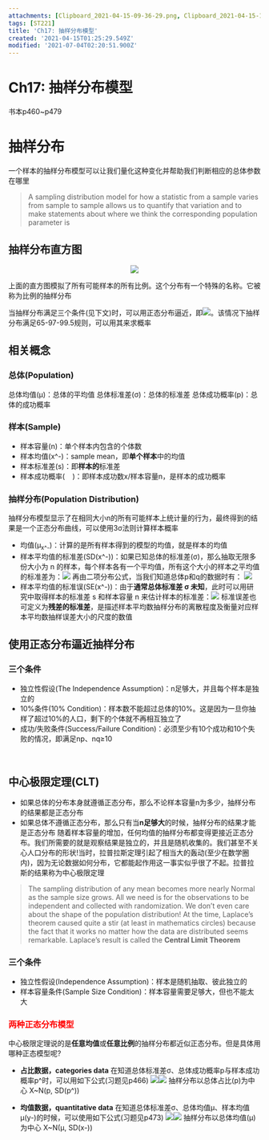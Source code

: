 ```yaml
---
attachments: [Clipboard_2021-04-15-09-36-29.png, Clipboard_2021-04-15-10-27-03.png, Clipboard_2021-04-15-14-31-22.png, Clipboard_2021-04-15-19-26-46.png, Clipboard_2021-04-15-19-28-04.png, Clipboard_2021-04-15-19-29-41.png, Clipboard_2021-04-15-19-33-36.png, Clipboard_2021-04-15-19-44-58.png, Clipboard_2021-04-15-19-48-12.png, Clipboard_2021-04-15-20-14-50.png, Clipboard_2021-06-07-23-15-25.png, Clipboard_2021-06-07-23-17-30.png, Clipboard_2021-06-07-23-36-03.png, Clipboard_2021-07-03-21-26-27.png, Clipboard_2021-07-03-21-26-48.png, Clipboard_2021-07-03-21-33-02.png, Clipboard_2021-07-03-21-33-29.png, Clipboard_2021-07-03-21-35-11.png, Clipboard_2021-07-03-22-10-17.png, Clipboard_2021-07-03-22-12-14.png, Clipboard_2021-07-03-22-19-28.png, Clipboard_2021-07-04-09-46-19.png, Clipboard_2021-07-04-10-09-13.png]
tags: [ST221]
title: 'Ch17: 抽样分布模型'
created: '2021-04-15T01:25:29.549Z'
modified: '2021-07-04T02:20:51.900Z'
---
```


# Ch17: 抽样分布模型
书本p460~p479

# 抽样分布
一个样本的抽样分布模型可以让我们量化这种变化并帮助我们判断相应的总体参数在哪里
> A sampling distribution model for how a statistic from a sample varies from sample to sample allows us to quantify that variation and to make statements about where we think the corresponding population parameter is

## 抽样分布直方图
<p align="center"><img src="@attachment/Clipboard_2021-04-15-09-36-29.png"></p>
上面的直方图模拟了所有可能样本的所有比例。这个分布有一个特殊的名称。它被称为比例的抽样分布

当抽样分布满足三个条件(见下文)时，可以用正态分布逼近，即![](@attachment/Clipboard_2021-04-15-10-27-03.png)。该情况下抽样分布满足65-97-99.5规则，可以用其来求概率

## 相关概念
### 总体(Population)
总体均值(μ)：总体的平均值
总体标准差(σ)：总体的标准差
总体成功概率(p)：总体的成功概率
### 样本(Sample)
- 样本容量(n)：单个样本内包含的个体数
- 样本均值(x^-)：sample mean，即**单个样本**中的均值
- 样本标准差(s)：即**样本的**标准差
- 样本成功概率(<img src="@attachment/Clipboard_2021-07-03-21-26-48.png" style="display: inline; width:15px;">)：即样本成功数x/样本容量n，是样本的成功概率

### 抽样分布(Population Distribution)
抽样分布模型显示了在相同大小n的所有可能样本上统计量的行为，最终得到的结果是一个正态分布曲线，可以使用3σ法则计算样本概率
- 均值(μ<sub>x^-</sub>)：计算的是所有样本得到的模型的均值，就是样本的均值
- 样本平均值的标准差(SD(x^-))：如果已知总体的标准差(σ)，那么抽取无限多份大小为 n 的样本，每个样本各有一个平均值，所有这个大小的样本之平均值的标准差为：![](@attachment/Clipboard_2021-07-03-22-10-17.png)
再由二项分布公式，当我们知道总体p和q的数据时有：
![](@attachment/Clipboard_2021-07-03-22-19-28.png)
- 样本平均值的标准误(SE(x^-))：由于**通常总体标准差 σ 未知**，此时可以用研究中取得样本的标准差 s 和样本容量 n 来估计样本的标准差：![](@attachment/Clipboard_2021-07-03-22-12-14.png)
标准误差也可定义为**残差的标准差**，是描述样本平均数抽样分布的离散程度及衡量对应样本平均数抽样误差大小的尺度的数值

## 使用正态分布逼近抽样分布
### 三个条件
- 独立性假设(The Independence Assumption)：n足够大，并且每个样本是独立的
- 10%条件(10% Condition)：样本数不能超过总体的10%。这是因为一旦你抽样了超过10%的人口，剩下的个体就不再相互独立了
- 成功/失败条件(Success/Failure Condition)：必须至少有10个成功和10个失败的情况，即满足np、nq≥10
<br>

## 中心极限定理(CLT)
- 如果总体的分布本身就遵循正态分布，那么不论样本容量n为多少，抽样分布的结果都是正态分布
- 如果总体不遵循正态分布，那么只有当**n足够大**的时候，抽样分布的结果才能是正态分布
随着样本容量的增加，任何均值的抽样分布都变得更接近正态分布。我们所需要的就是观察结果是独立的，并且是随机收集的。我们甚至不关心人口分布的形状!当时，拉普拉斯定理引起了相当大的轰动(至少在数学圈内)，因为无论数据如何分布，它都能起作用这一事实似乎很了不起。拉普拉斯的结果称为中心极限定理
> The sampling distribution of any mean becomes more nearly Normal as the sample size grows. All we need is for the observations to be independent and collected with randomization. We don’t even care about the shape of the population distribution! At the time, Laplace’s theorem caused quite a stir (at least in mathematics circles) because the fact that it works no matter how the data are distributed seems remarkable. Laplace’s result is called the **Central Limit Theorem**

### 三个条件
- 独立性假设(Independence Assumption)：样本是随机抽取、彼此独立的
- 样本容量条件(Sample Size Condition)：样本容量需要足够大，但也不能太大

### <font color="red">两种正态分布模型</font>
中心极限定理说的是**任意均值**或**任意比例**的抽样分布都近似正态分布。但是具体用哪种正态模型呢?
- **占比数据，categories data**
在知道总体标准差σ、总体成功概率p与样本成功概率p^时，可以用如下公式(习题见p466)
![](@attachment/Clipboard_2021-07-04-09-46-19.png)![](@attachment/Clipboard_2021-07-03-22-19-28.png)
抽样分布以总体占比(p)为中心
X~N(p, SD(p^))

- **均值数据，quantitative data**
在知道总体标准差σ、总体均值μ、样本均值μ(y-)的时候，可以使用如下公式(习题见p473)
![](@attachment/Clipboard_2021-07-04-10-09-13.png)![](@attachment/Clipboard_2021-07-03-22-10-17.png)
抽样分布以总体均值(μ)为中心
X~N(μ, SD(x-))






